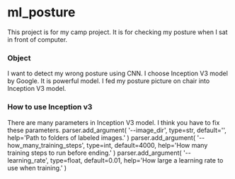 # ml_posture
This project is for my camp project.
It is for checking my posture when I sat in front of computer.
### Object
I want to detect my wrong posture using CNN. I choose Inception V3 model by Google. It is powerful model. 
I fed my posture picture on chair into Inception V3 model.



### How to use Inception v3
 There are many parameters in Inception V3 model. I think you have to fix these parameters.
    parser.add_argument(
        '--image_dir',
        type=str,
        default='',
        help='Path to folders of labeled images.'
    ) 
    parser.add_argument(
        '--how_many_training_steps',
        type=int,
        default=4000,
        help='How many training steps to run before ending.'
    )
    parser.add_argument(
        '--learning_rate',
        type=float,
        default=0.01,
        help='How large a learning rate to use when training.'
    )
  
  
